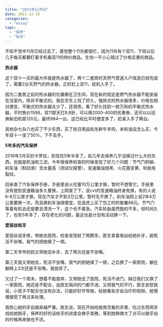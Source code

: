 ```yaml
---
title: "2021年11月记"
date: 2021-12-16
categories: 
  - "essay"
tags: 
  - "保养"
  - "蛀牙"
---
```


不知不觉中11月已经过去了，感觉整个11月都很忙，因为11月有个双11，下班以后几乎每天都要盯着手机看双11的特价商品，生怕一不小心错过了价格实惠的商品。

**热水器**

这个双十一买的最大件就是热水器了，两个二套房的天然气管道入户改造已经完成了，需要2台天然气的热水器，正好赶上双11，趁机入手了。

因为二套房之前的热水器的位置都在卫生间，现在新的规定是燃气热水器不能安装在浴室内，除非平衡式的。我在京东上找了好久，强排式的热水器很多，价格也相对便宜，平衡式的热水器太少了，还很贵。看了好久找到一款万和的平衡式热水器，平时售价1598，双11那天打8.8折，可以用2000-400的优惠券，还可以以旧换新旧机抵120元，最终984一台。这已经比平时便宜多了，赶紧入手了两台。

其他杂七杂八也买了不少东西，买了些日用品和生鲜牛羊肉，米和油没怎么买，今年双十一涨了50%，下不去手。

**5年多的汽车保养**

2016年3月买的卡罗拉，到现在5年半多了。前几年去保养几乎没换过什么大的东西，也就是机油和三滤。今年做保养检查的时候发现了好几个问题：节气门积碳、刹车油（制动液）含水量高（测试仪报警）、变速箱油很黑、火花塞变黄、轮胎有裂纹。

回来查了汽车保养手册，手册里说火花塞10万公里才换，暂时不想管它。手册里没有提到变速箱油多久要换，上网查了下，说cvt的变速箱油终身免换，有的人说6-8万公里才换，现在汽车才开到3万公里，暂时先不换了。刹车油网上说2年4万公里要换一次，而且换刹车油很便宜，在途虎上买了包工时的套餐88元。节气门等着有机会还是要去清洗一下，这个也不着急。汽车轮胎虽然跑的不多，但时间久了，也有5年多了，存在老化的问题，最近也是计划有活动换一下。

**爱丽丝蛀牙**

爱丽丝说牙疼，带她去医院，检查发现蛀了两颗牙。医生拿着电钻给她补牙，她死活不张嘴，我气的把她揍了一顿。

第二天爷爷奶奶又带她去补牙，去了两次还是不张嘴。

第三天我又带她去，死活不张嘴，我气的把她揍了一顿，之后换了一家医院，躺在躺椅上3次还是不张嘴，我放弃了。

又过了一个周末，想着不能放弃，又带她去了医院，死活不进门。隔日我们又换了一家医院，她还是不配合，连医生隔间的门都不进。又把我气的不行，医生安慰我说，小孩子不配合也没有办法，只能好好开导她，给她看些牙齿治疗的视频，她慢慢接受了再过来处理。

我担心她的牙齿越来越严重。医生说，现在开始给她用含氟的牙膏，吃过东西用牙线给她剔牙，保养的好的话蛀牙的进度会微乎其微，等到她稍微大了点可以做牙齿的时候再来做也不迟。
